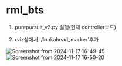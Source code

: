 # rml_bts
1. purepursuit_v2.py 실행(현재 controller노드)

2. rviz상에서 '/lookahead_marker'추가
   
   
![Screenshot from 2024-11-17 16-49-45](https://github.com/user-attachments/assets/fb6ac84f-c6b2-4047-b4b9-f64502817de8)
![Screenshot from 2024-11-17 16-50-20](https://github.com/user-attachments/assets/08329c19-4e5d-4e0c-be13-dadaf0d24841)
